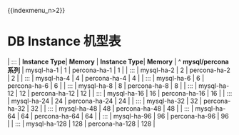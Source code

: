 {{indexmenu_n>2}}
# DB Instance 机型表

| :::      | **Instance Type**| **Memory** | **Instance Type**| **Memory**  |
^ **mysql/percona 系列**  | mysql-ha-1 | 1      | percona-ha-1     | 1           |
| :::      | mysql-ha-2        | 2        | percona-ha-2      | 2           |
| :::      | mysql-ha-4        | 4        | percona-ha-4      | 4           |
| :::      | mysql-ha-6        | 6        | percona-ha-6      | 6           |
| :::      | mysql-ha-8        | 8        | percona-ha-8      | 8           |
| :::      | mysql-ha-12       | 12       | percona-ha-12     | 12          |
| :::      | mysql-ha-16       | 16       | percona-ha-16     | 16          |
| :::      | mysql-ha-24       | 24       | percona-ha-24     | 24          |
| :::      | mysql-ha-32       | 32       | percona-ha-32     | 32          |
| :::      | mysql-ha-48       | 48       | percona-ha-48     | 48          |
| :::      | mysql-ha-64       | 64       | percona-ha-64     | 64          |
| :::      | mysql-ha-96       | 96       | percona-ha-96     | 96          | 
| :::      | mysql-ha-128      | 128      | percona-ha-128    | 128         | 
